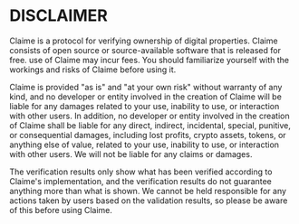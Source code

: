 # DISCLAIMER

Claime is a protocol for verifying ownership of digital properties. Claime consists of open source or source-available software that is released for free. use of Claime may incur fees. You should familiarize yourself with the workings and risks of Claime before using it.

Claime is provided "as is" and "at your own risk" without warranty of any kind, and no developer or entity involved in the creation of Claime will be liable for any damages related to your use, inability to use, or interaction with other users. In addition, no developer or entity involved in the creation of Claime shall be liable for any direct, indirect, incidental, special, punitive, or consequential damages, including lost profits, crypto assets, tokens, or anything else of value, related to your use, inability to use, or interaction with other users. We will not be liable for any claims or damages.

The verification results only show what has been verified according to Claime's implementation, and the verification results do not guarantee anything more than what is shown. We cannot be held responsible for any actions taken by users based on the validation results, so please be aware of this before using Claime.
